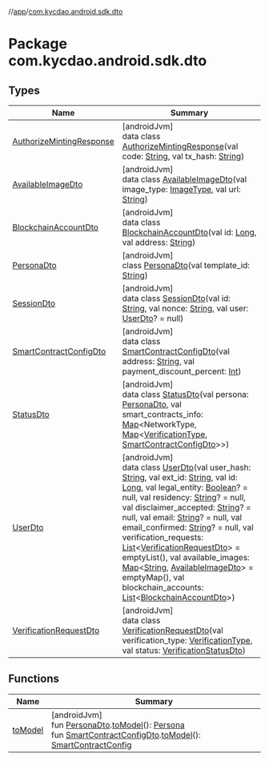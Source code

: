 //[app](../../index.md)/[com.kycdao.android.sdk.dto](index.md)

# Package com.kycdao.android.sdk.dto

## Types

| Name | Summary |
|---|---|
| [AuthorizeMintingResponse](-authorize-minting-response/index.md) | [androidJvm]<br>data class [AuthorizeMintingResponse](-authorize-minting-response/index.md)(val code: [String](https://kotlinlang.org/api/latest/jvm/stdlib/kotlin/-string/index.html), val tx_hash: [String](https://kotlinlang.org/api/latest/jvm/stdlib/kotlin/-string/index.html)) |
| [AvailableImageDto](-available-image-dto/index.md) | [androidJvm]<br>data class [AvailableImageDto](-available-image-dto/index.md)(val image_type: [ImageType](../com.kycdao.android.sdk.model/-image-type/index.md), val url: [String](https://kotlinlang.org/api/latest/jvm/stdlib/kotlin/-string/index.html)) |
| [BlockchainAccountDto](-blockchain-account-dto/index.md) | [androidJvm]<br>data class [BlockchainAccountDto](-blockchain-account-dto/index.md)(val id: [Long](https://kotlinlang.org/api/latest/jvm/stdlib/kotlin/-long/index.html), val address: [String](https://kotlinlang.org/api/latest/jvm/stdlib/kotlin/-string/index.html)) |
| [PersonaDto](-persona-dto/index.md) | [androidJvm]<br>class [PersonaDto](-persona-dto/index.md)(val template_id: [String](https://kotlinlang.org/api/latest/jvm/stdlib/kotlin/-string/index.html)) |
| [SessionDto](-session-dto/index.md) | [androidJvm]<br>data class [SessionDto](-session-dto/index.md)(val id: [String](https://kotlinlang.org/api/latest/jvm/stdlib/kotlin/-string/index.html), val nonce: [String](https://kotlinlang.org/api/latest/jvm/stdlib/kotlin/-string/index.html), val user: [UserDto](-user-dto/index.md)? = null) |
| [SmartContractConfigDto](-smart-contract-config-dto/index.md) | [androidJvm]<br>data class [SmartContractConfigDto](-smart-contract-config-dto/index.md)(val address: [String](https://kotlinlang.org/api/latest/jvm/stdlib/kotlin/-string/index.html), val payment_discount_percent: [Int](https://kotlinlang.org/api/latest/jvm/stdlib/kotlin/-int/index.html)) |
| [StatusDto](-status-dto/index.md) | [androidJvm]<br>data class [StatusDto](-status-dto/index.md)(val persona: [PersonaDto](-persona-dto/index.md), val smart_contracts_info: [Map](https://kotlinlang.org/api/latest/jvm/stdlib/kotlin.collections/-map/index.html)&lt;NetworkType, [Map](https://kotlinlang.org/api/latest/jvm/stdlib/kotlin.collections/-map/index.html)&lt;[VerificationType](../com.kycdao.android.sdk.model/-verification-type/index.md), [SmartContractConfigDto](-smart-contract-config-dto/index.md)&gt;&gt;) |
| [UserDto](-user-dto/index.md) | [androidJvm]<br>data class [UserDto](-user-dto/index.md)(val user_hash: [String](https://kotlinlang.org/api/latest/jvm/stdlib/kotlin/-string/index.html), val ext_id: [String](https://kotlinlang.org/api/latest/jvm/stdlib/kotlin/-string/index.html), val id: [Long](https://kotlinlang.org/api/latest/jvm/stdlib/kotlin/-long/index.html), val legal_entity: [Boolean](https://kotlinlang.org/api/latest/jvm/stdlib/kotlin/-boolean/index.html)? = null, val residency: [String](https://kotlinlang.org/api/latest/jvm/stdlib/kotlin/-string/index.html)? = null, val disclaimer_accepted: [String](https://kotlinlang.org/api/latest/jvm/stdlib/kotlin/-string/index.html)? = null, val email: [String](https://kotlinlang.org/api/latest/jvm/stdlib/kotlin/-string/index.html)? = null, val email_confirmed: [String](https://kotlinlang.org/api/latest/jvm/stdlib/kotlin/-string/index.html)? = null, val verification_requests: [List](https://kotlinlang.org/api/latest/jvm/stdlib/kotlin.collections/-list/index.html)&lt;[VerificationRequestDto](-verification-request-dto/index.md)&gt; = emptyList(), val available_images: [Map](https://kotlinlang.org/api/latest/jvm/stdlib/kotlin.collections/-map/index.html)&lt;[String](https://kotlinlang.org/api/latest/jvm/stdlib/kotlin/-string/index.html), [AvailableImageDto](-available-image-dto/index.md)&gt; = emptyMap(), val blockchain_accounts: [List](https://kotlinlang.org/api/latest/jvm/stdlib/kotlin.collections/-list/index.html)&lt;[BlockchainAccountDto](-blockchain-account-dto/index.md)&gt;) |
| [VerificationRequestDto](-verification-request-dto/index.md) | [androidJvm]<br>data class [VerificationRequestDto](-verification-request-dto/index.md)(val verification_type: [VerificationType](../com.kycdao.android.sdk.model/-verification-type/index.md), val status: [VerificationStatusDto](../com.kycdao.android.sdk.model/-verification-status-dto/index.md)) |

## Functions

| Name | Summary |
|---|---|
| [toModel](to-model.md) | [androidJvm]<br>fun [PersonaDto](-persona-dto/index.md).[toModel](to-model.md)(): [Persona](../com.kycdao.android.sdk.model/-persona/index.md)<br>fun [SmartContractConfigDto](-smart-contract-config-dto/index.md).[toModel](to-model.md)(): [SmartContractConfig](../com.kycdao.android.sdk.model/-smart-contract-config/index.md) |
